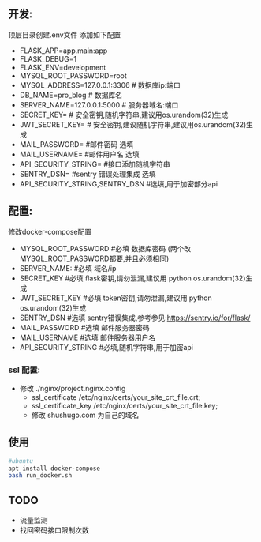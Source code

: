 
## 开发: 
顶层目录创建.env文件
添加如下配置
- FLASK_APP=app.main:app
- FLASK_DEBUG=1
- FLASK_ENV=development
- MYSQL_ROOT_PASSWORD=root
- MYSQL_ADDRESS=127.0.0.1:3306 # 数据库ip:端口
- DB_NAME=pro_blog # 数据库名
- SERVER_NAME=127.0.0.1:5000 # 服务器域名:端口
- SECRET_KEY=   # 安全密钥,随机字符串,建议用os.urandom(32)生成
- JWT_SECRET_KEY= # 安全密钥,建议随机字符串,建议用os.urandom(32)生成
- MAIL_PASSWORD=  #邮件密码 选填
- MAIL_USERNAME=  #邮件用户名 选填
- API_SECURITY_STRING=  #接口添加随机字符串
- SENTRY_DSN=   #sentry 错误处理集成 选填
- API_SECURITY_STRING,SENTRY_DSN #选填,用于加密部分api

## 配置:
修改docker-compose配置
- MYSQL_ROOT_PASSWORD #必填 数据库密码 (两个改MYSQL_ROOT_PASSWORD都要,并且必须相同)
- SERVER_NAME: #必填 域名/ip
- SECRET_KEY #必填 flask密钥,请勿泄漏,建议用 python os.urandom(32)生成
- JWT_SECRET_KEY #必填 token密钥,请勿泄漏,建议用 python os.urandom(32)生成
- SENTRY_DSN #选填 sentry错误集成,参考参见:https://sentry.io/for/flask/
- MAIL_PASSWORD #选填 邮件服务器密码
- MAIL_USERNAME #选填 邮件服务器用户名
- API_SECURITY_STRING #必填,随机字符串,用于加密api

### ssl 配置:
- 修改 ./nginx/project.nginx.config
    - ssl_certificate /etc/nginx/certs/your_site_crt_file.crt;
    - ssl_certificate_key /etc/nginx/certs/your_site_crt_file.key;
    - 修改 shushugo.com 为自己的域名
    
## 使用    
```bash
#ubuntu
apt install docker-compose
bash run_docker.sh
```

## TODO
- 流量监测
- 找回密码接口限制次数
